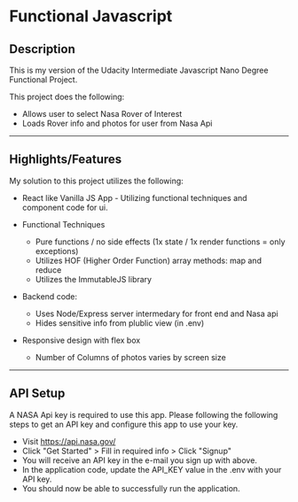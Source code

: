 # Functional Javascript 

## Description

This is my version of the Udacity Intermediate Javascript Nano Degree Functional Project.

This project does the following:

* Allows user to select Nasa Rover of Interest
* Loads Rover info and photos for user from Nasa Api

---

## Highlights/Features

My solution to this project utilizes the following:

* React like Vanilla JS App - Utilizing functional techniques and component code for ui.

* Functional Techniques

  * Pure functions / no side effects (1x state / 1x render functions = only exceptions)
  * Utilizes HOF (Higher Order Function) array methods: map and reduce
  * Utilizes the ImmutableJS library
  
* Backend code:

  * Uses Node/Express server intermedary for front end and Nasa api
  * Hides sensitive info from plublic view (in .env)
  
* Responsive design with flex box

  * Number of Columns of photos varies by screen size


---

## API Setup

A NASA Api key is required to use this app.  Please following the following steps to get an API key and configure this app to use your key.

* Visit https://api.nasa.gov/
* Click "Get Started" > Fill in required info > Click "Signup"
* You will receive an API key in the e-mail you sign up with above.
* In the application code, update the API_KEY value in the .env with your API key.
* You should now be able to successfully run the application.

